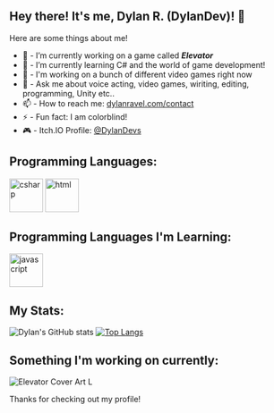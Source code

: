 ## **Hey there! It's me, Dylan R. (DylanDev)! 👋**

Here are some things about me!

- 🔭 - I’m currently working on a game called ***Elevator***
- 🌱 - I’m currently learning C# and the world of game development!
- 👯 - I'm working on a bunch of different video games right now
- 💬 - Ask me about voice acting, video games, wiriting, editing, programming, Unity etc..
- 📫 - How to reach me: [dylanravel.com/contact](https://www.dylanravel.com/contact)
- ⚡ - Fun fact: I am colorblind!
- 🎮 - Itch.IO Profile: [@DylanDevs](https://dylandevs.itch.io)

## Programming Languages:
<p float="left" margin-left="2px">
<img src="https://cdn-icons-png.flaticon.com/512/6132/6132221.png" width = '60' alt="csharp">
<img src="https://cdn-icons-png.flaticon.com/512/1051/1051277.png" width = '60' alt="html">
</p>

## Programming Languages I'm Learning:
<p float="left" margin-left="2px">
<img src="https://cdn-icons-png.flaticon.com/512/5968/5968292.png" width = '60' alt="javascript">
</p>

## My Stats:
![Dylan's GitHub stats](https://github-readme-stats.vercel.app/api?username=DylanDevelops&show_icons=true&count_private=true&bg_color=30,e96443,904e95&title_color=fff&text_color=fff&icon_color=fff)
[![Top Langs](https://github-readme-stats.vercel.app/api/top-langs/?username=DylanDevelops&layout=compact&langs_count=8&bg_color=30,e96443,904e95&title_color=fff&text_color=fff)](https://github.com/anuraghazra/github-readme-stats)

## Something I'm working on currently:

![Elevator Cover Art L](https://user-images.githubusercontent.com/48571264/172124826-88e96ad8-8f6b-4131-b1c5-875358fdc866.jpg)

Thanks for checking out my profile!
